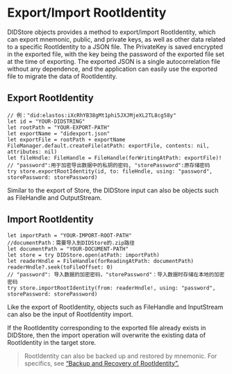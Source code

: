 # Export/Import RootIdentity

DIDStore objects provides a method to export/import RootIdentity, which can export mnemonic, public, and private keys, as well as other data related to a specific RootIdentity to a JSON file. The PrivateKey is saved encrypted in the exported file, with the key being the password of the exported file set at the time of exporting. The exported JSON is a single autocorrelation file without any dependence, and the application can easily use the exported file to migrate the data of RootIdentity.

## Export RootIdentity

```
// 例："did:elastos:iXcRhYB38gMt1phi5JXJMjeXL2TL8cg58y"
let id = "YOUR-DIDSTRING"
let rootPath = "YOUR-EXPORT-PATH"
let exportName = "didexport.json"
let exportFile = rootPath + exportName
FileManager.default.createFile(atPath: exportFile, contents: nil, attributes: nil)
let fileHndle: FileHandle = FileHandle(forWritingAtPath: exportFile)!
// "password":用于加密导出数据中的私钥的密码, "storePassword":原存储密码
try store.exportRootIdentity(id, to: fileHndle, using: "password", storePassword: storePassword)
```

Similar to the export of Store, the DIDStore input can also be objects such as FileHandle and OutputStream.

## Import RootIdentity

```
let importPath = "YOUR-IMPORT-ROOT-PATH"
//documentPath：需要导入到DIDStore的.zip路径
let documentPath = "YOUR-DOCUMENT-PATH"
let store = try DIDStore.open(atPath: importPath)
let readerHndle = FileHandle(forReadingAtPath: documentPath)
readerHndle?.seek(toFileOffset: 0)
// "password": 导入数据的加密密码，"storePassword"：导入数据时存储在本地的加密密码
try store.importRootIdentity(from: readerHndle!, using: "password", storePassword: storePassword)
```

Like the export of RootIdentity, objects such as FileHandle and InputStream can also be the input of RootIdentity import.

If the RootIdentity corresponding to the exported file already exists in DIDStore, then the import operation will overwrite the existing data of RootIdentity in the target store.

> RootIdentity can also be backed up and restored by mnemonic. For specifics, see [“Backup and Recovery of RootIdentity”.](../rootidentity/backup-restore-rootidentity.md)
